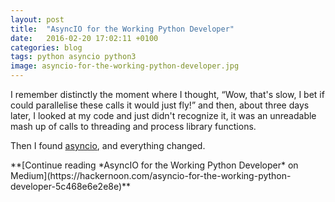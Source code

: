 ```yaml
---
layout: post
title:  "AsyncIO for the Working Python Developer"
date:   2016-02-20 17:02:11 +0100
categories: blog
tags: python asyncio python3
image: asyncio-for-the-working-python-developer.jpg
---
```


I remember distinctly the moment where I thought, “Wow, that's slow, I bet if could parallelise these calls it would just fly!” and then, about three days later, I looked at my code and just didn't recognize it, it was an unreadable mash up of calls to threading and process library functions.

Then I found [asyncio](https://docs.python.org/dev/library/asyncio.html), and everything changed.

<div markdown="1" class="medium">**[Continue reading *AsyncIO for the Working Python Developer* on Medium](https://hackernoon.com/asyncio-for-the-working-python-developer-5c468e6e2e8e)**
</div>